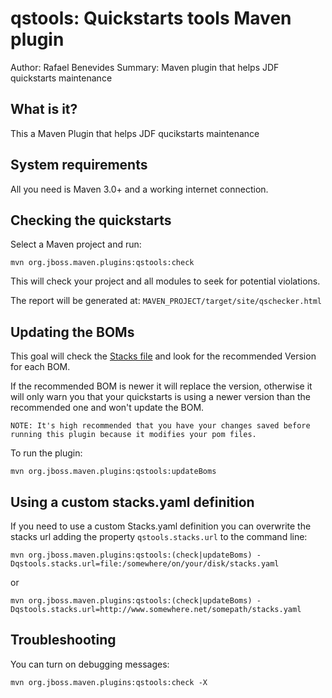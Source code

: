 qstools: Quickstarts tools Maven plugin
=======================================
Author: Rafael Benevides
Summary: Maven plugin that helps JDF quickstarts maintenance


What is it?
-----------

This a Maven Plugin that helps JDF qucikstarts maintenance


System requirements
-------------------

All you need is Maven 3.0+ and a working internet connection.


Checking the quickstarts
------------------------

Select a Maven project and run:

    mvn org.jboss.maven.plugins:qstools:check

This will check your project and all modules to seek for potential violations.

The report will be generated at: `MAVEN_PROJECT/target/site/qschecker.html`

Updating the BOMs
-----------------

This goal will check the [Stacks file](https://github.com/jboss-jdf/jdf-stack/blob/1.0.0.Final/stacks.yaml)  and look for the recommended Version for each BOM.

If the recommended BOM is newer it will replace the version, otherwise it will only warn you that your quickstarts is using a newer version than the recommended one and won't  update the BOM.

`NOTE: It's high recommended that you have your changes saved before running this plugin because it modifies your pom files.`

To run the plugin:

    mvn org.jboss.maven.plugins:qstools:updateBoms  

Using a custom stacks.yaml definition
-------------------------------------

If you need to use a custom Stacks.yaml definition you can overwrite the stacks url adding the property `qstools.stacks.url` to the command line:

    mvn org.jboss.maven.plugins:qstools:(check|updateBoms) -Dqstools.stacks.url=file:/somewhere/on/your/disk/stacks.yaml     

or

    mvn org.jboss.maven.plugins:qstools:(check|updateBoms) -Dqstools.stacks.url=http://www.somewhere.net/somepath/stacks.yaml 


Troubleshooting
---------------

You can turn on debugging messages:   

    mvn org.jboss.maven.plugins:qstools:check -X
